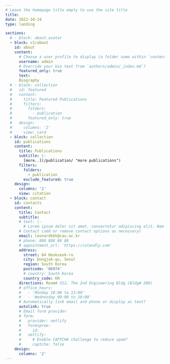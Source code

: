 ```yaml
---
# Leave the homepage title empty to use the site title
title:
date: 2022-10-24
type: landing

sections:
  # - block: about.avatar
  - block: v1/about
    id: about
    content:
      # Choose a user profile to display (a folder name within `content/authors/`)
      username: admin
      # Override your bio text from `authors/admin/_index.md`?
      featured_only: true
      text:
      Biography
  # - block: collection
  #   id: featured
  #   content:
  #     title: Featured Publications
  #     filters:
  #       folders:
  #         - publication
  #       featured_only: true
  #   design:
  #     columns: '2'
  #     view: card
  - block: collection
    id: publications
    content:
      title: Publications
      subtitle: |-
        [more..](/publication/ "more publications")
      filters:
        folders:
          - publication
        exclude_featured: true
    design:
      columns: '2'
      view: citation
  - block: contact
    id: contacts
    content:
      title: Contact
      subtitle:
      # text: |-
        # Lorem ipsum dolor sit amet, consectetur adipiscing elit. Nam mi diam, venenatis ut magna et, vehicula efficitur enim.
      # Contact (add or remove contact options as necessary)
      email: leonardkkh@cau.ac.kr
      # phone: 888 888 88 88
      # appointment_url: 'https://calendly.com'
      address:
        street: 84 Heukseok-ro
        city: Dongjak-gu, Seoul
        region: South Korea
        postcode: '06974'
        # country: South Korea
        country_code: KR
      directions: Room# 312, The 2nd Engineering Bldg (Bldg# 208)
      # office_hours:
      #   - 'Monday 10:00 to 13:00'
      #   - 'Wednesday 09:00 to 10:00'
      # Automatically link email and phone or display as text?
      autolink: true
      # Email form provider
      # form:
      #   provider: netlify
      #   formspree:
      #     id:
      #   netlify:
      #     # Enable CAPTCHA challenge to reduce spam?
      #     captcha: false
    design:
      columns: '2'
---
```

